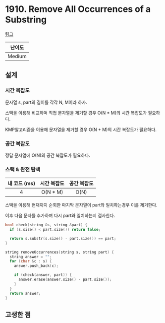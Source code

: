 # 1910. Remove All Occurrences of a Substring

[링크](https://leetcode.com/problems/remove-all-occurrences-of-a-substring/description/)

| 난이도 |
| :----: |
| Medium |

## 설계

### 시간 복잡도

문자열 s, part의 길이를 각각 N, M이라 하자.

스택을 이용해 비교하며 직접 문자열을 제거할 경우 O(N \* M)의 시간 복잡도가 필요하다.

KMP알고리즘을 이용해 문자열을 제거할 경우 O(N + M)의 시간 복잡도가 필요하다.

### 공간 복잡도

정답 문자열에 O(N)의 공간 복잡도가 필요하다.

### 스택 & 완전 탐색

| 내 코드 (ms) | 시간 복잡도 | 공간 복잡도 |
| :----------: | :---------: | :---------: |
|      4       |  O(N \* M)  |    O(N)     |

스택을 이용해 현재까지 순회한 마지막 문자열이 part와 일치하는경우 이를 제거한다.

이후 다음 문자를 추가하며 다시 part와 일치하는지 검사한다.

```cpp
bool check(string &s, string &part) {
  if (s.size() < part.size()) return false;

  return s.substr(s.size() - part.size()) == part;
}

string removeOccurrences(string s, string part) {
  string answer = "";
  for (char &c : s) {
    answer.push_back(c);

    if (check(answer, part)) {
      answer.erase(answer.size() - part.size());
    }
  }
  return answer;
}
```

## 고생한 점

